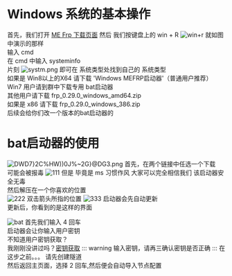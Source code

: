 # Windows 系统的基本操作
首先，我们打开 [ME Frp 下载页面](https://mefrp.cn/?page=panel&module=download)
然后 我们按键盘上的 win + R
![win+r](https://alpha-q3.sourcegcdn.com/2022/06/28/7wnZsaPi.jpg)
就如图中演示的那样</br>
输入 cmd </br>
在 cmd 中输入 systeminfo </br>
片刻
![systm.png](https://alpha-q3.sourcegcdn.com/2022/06/28/GiekeZgR.png)
即可在 系统类型处找到自己的 系统类型</br>
如果是 Win8以上的X64 请下载 'Windows MEFRP启动器'（普通用户推荐）</br>
Win7 用户请到群中下载专用 bat启动器</br>
其他用户请下载 frp_0.29.0_windows_amd64.zip </br>
如果是 x86 请下载 frp_0.29.0_windows_386.zip</br>
后续会给你们改一个版本的bat启动器的</br>
# bat启动器的使用
![DWD7}2C%HW))0J%~2G}@DG3.png](https://alpha-q3.sourcegcdn.com/2022/06/28/yjAyZa5I.png)
首先，在两个链接中任选一个下载</br>
可能会被报毒
![111](https://alpha-q3.sourcegcdn.com/2022/06/28/qfpP3l3g.png)
但是 毕竟是 ms 习惯作风 大家可以完全相信我们 该启动器安全无毒</br>
然后解压在一个你喜欢的位置</br>
![222](https://alpha-q3.sourcegcdn.com/2022/06/28/DNtd3N9s.png)
双击箭头所指的位置
![333](https://alpha-q3.sourcegcdn.com/2022/06/28/obMcfHhO.png)
启动器会先自动更新</br>
更新后，你看到的是这样的界面

![bat](https://alpha-q3.sourcegcdn.com/2022/06/28/3VAnyBAM.png)
首先我们输入 4 回车</br>
启动器会让你输入用户密钥</br>
不知道用户密钥获取？</br>
我刚刚没讲过吗？[密钥获取](/manual/understand.html#_2-%E9%85%8D%E7%BD%AE%E6%96%87%E4%BB%B6)
::: warning
输入密钥，请再三确认密钥是否正确
:::
在这步之前。。。 请先创建隧道</br>
然后返回主页面，选择 2 回车,然后便会自动导入节点配置</br>

